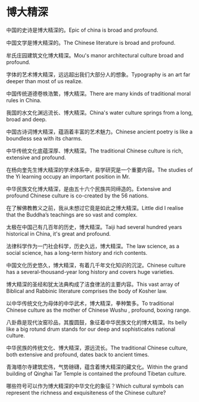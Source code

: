 # 博大精深

<p><span class="chinese">中国的史诗是博大精深的。</span><span class="english">Epic of china is broad and profound.</span></p>

<p><span class="chinese">中国文学是博大精深的。</span><span class="english">The Chinese literature is broad and profound.</span></p>

<p><span class="chinese">牟氏庄园建筑文化博大精深。</span><span class="english">Mou's manor architectural culture broad and profound.</span></p>

<p><span class="chinese">字体的艺术博大精深，远远超出我们大部分人的想象。</span><span class="english">Typography is an art far deeper than most of us realize.</span></p>

<p><span class="chinese">中国传统道德卷帙浩繁，博大精深。</span><span class="english">There are many kinds of traditional moral rules in China.</span></p>

<p><span class="chinese">我国的水文化渊远流长、博大精深。</span><span class="english">China's water culture springs from a long, broad and deep.</span></p>

<p><span class="chinese">中国古诗词博大精深，蕴涵着丰富的艺术魅力。</span><span class="english">Chinese ancient poetry is like a boundless sea with its charms.</span></p>

<p><span class="chinese">中华传统文化底蕴深厚、博大精深。</span><span class="english">The traditional Chinese culture is rich, extensive and profound.</span></p>

<p><span class="chinese">在杨向奎先生博大精深的学术体系中，易学研究是一个重要内容。</span><span class="english">The studies of the Yi learning occupy an important position in Mr.</span></p>

<p><span class="chinese">中华民族文化博大精深，是由五十六个民族共同缔造的。</span><span class="english">Extensive and profound Chinese culture is co-created by the 56 nations.</span></p>

<p><span class="chinese">在了解佛教教义之前，我从未想过它竟是如此之博大精深。</span><span class="english">Little did I realise that the Buddha’s teachings are so vast and complex.</span></p>

<p><span class="chinese">太极在中国己有几百年的历史，博大精深。</span><span class="english">Taiji had several hundred years historical in China, it's great and profound.</span></p>

<p><span class="chinese">法律科学作为一门社会科学，历史久远，博大精深。</span><span class="english">The law science, as a social science, has a long-term history and rich contents.</span></p>

<p><span class="chinese">中国文化历史悠久，博大精深，有着几千年文化知识的沉淀。</span><span class="english">Chinese culture has a several-thousand-year long history and covers huge varieties.</span></p>

<p><span class="chinese">博大精深的圣经和犹太法典构成了洁食律法的主要内容。</span><span class="english">This vast array of Biblical and Rabbinic literature comprises the body of Kosher law.</span></p>

<p><span class="chinese">以中华传统文化为母体的中华武术，博大精深，拳种繁多。</span><span class="english">To traditional Chinese culture as the mother of Chinese Wushu , profound, boxing range.</span></p>

<p><span class="chinese">八卦鼎是现代汝窑珍品，其腹圆鼓，象征着中华民族文化的博大精深。</span><span class="english">Its belly like a big rotund drum stands for our deep and sophisticates national culture.</span></p>

<p><span class="chinese">中华民族的传统文化、博大精深，源远流长。</span><span class="english">The traditional Chinese culture, both extensive and profound, dates back to ancient times.</span></p>

<p><span class="chinese">青海塔尔寺建筑宏伟，气势磅礴，蕴含着博大精深的藏文化。</span><span class="english">Within the grand building of Qinghai Tar Temple is contained the profound Tibetan culture.</span></p>

<p><span class="chinese">哪些符号可以作为博大精深的中华文化的象征？</span><span class="english">Which cultural symbols can represent the richness and exquisiteness of the Chinese culture?</span></p>


